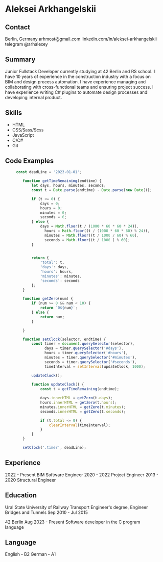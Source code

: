 # Aleksei Arkhangelskii

## Contact
Berlin, Germany
arhmost@gmail.com
linkedin.com/in/aleksei-arkhangelskii
telegram @arhalexey

## Summary
Junior Fullstack Developer currently studying at 42 Berlin and RS school. I have 10 years of experience in the construction industry with a focus on BIM and design process automation. I have experience managing and collaborating with cross-functional teams and ensuring project success. I have experience writing C# plugins to automate design processes and developing internal product.

## Skills
* HTML
* CSS/Sass/Scss
* JavaScript
* C/C#
* Git

## Code Examples
```javascript
     const deadLine = '2023-01-01';

        function getTimeRemaining(endtime) {
            let days, hours, minutes, seconds;
            const t = Date.parse(endtime) - Date.parse(new Date());

            if (t <= 0) {
                days = 0;
                hours = 0;
                minutes = 0;
                seconds = 0;
            } else {
                days = Math.floor(t / (1000 * 60 * 60 * 24)),
                  hours = Math.floor((t / (1000 * 60 * 60) % 24)),
                  minutes = Math.floor((t / 1000 / 60) % 60),
                  seconds = Math.floor((t / 1000 ) % 60);
            }
                     

            return {
                'total': t,
                'days': days,
                'hours': hours,
                'minutes': minutes,
                'seconds': seconds
            };
        }

        function getZero(num) {
            if (num >= 0 && num < 10) {
                return `0${num}`;
            } else {
                return num;
            }

        }

        function setClock(selector, endtime) {
            const timer = document.querySelector(selector),
                  days = timer.querySelector('#days'),
                  hours = timer.querySelector('#hours'),
                  minutes = timer.querySelector('#minutes'),
                  seconds = timer.querySelector('#seconds'),
                  timeInterval = setInterval(updateClock, 1000);

            updateClock();      
        
            function updateClock() {
                const t = getTimeRemaining(endtime);

                days.innerHTML = getZero(t.days);
                hours.innerHTML = getZero(t.hours);
                minutes.innerHTML = getZero(t.minutes);
                seconds.innerHTML = getZero(t.seconds);

                if (t.total <= 0) {
                    clearInterval(timeInterval);
                }
            }
        }

        setClock('.timer', deadLine);
```

## Experience
2022 - Present BIM Software Engineer
2020 - 2022 Project Engineer
2013 - 2020 Structural Engineer

## Education

Ural State University of Railway Transport
Engineer's degree, Engineer Bridges and Tunnels
Sep 2010 - Jul 2015

42 Berlin
Aug 2023 - Present
Software developer in the C program language

## Language

English - B2
German - A1